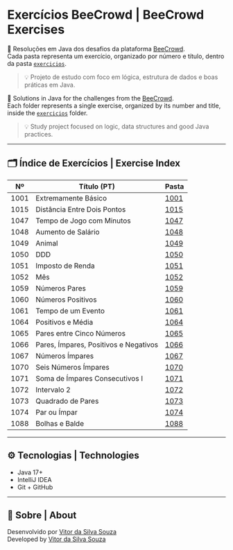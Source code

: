 # Exercícios BeeCrowd | BeeCrowd Exercises

📘 Resoluções em Java dos desafios da plataforma [BeeCrowd](https://judge.beecrowd.com/pt/problems/index/1).  
Cada pasta representa um exercício, organizado por número e título, dentro da pasta [`exercicios`](./exercicios).  
> 💡 Projeto de estudo com foco em lógica, estrutura de dados e boas práticas em Java.

📘 Solutions in Java for the challenges from the [BeeCrowd](https://judge.beecrowd.com/pt/problems/index/1).  
Each folder represents a single exercise, organized by its number and title, inside the [`exercicios`](./exercicios) folder.  
> 💡 Study project focused on logic, data structures and good Java practices.

---

## 🗂️ Índice de Exercícios | Exercise Index

| Nº   | Título (PT)                           | Pasta                     |
|------|---------------------------------------|---------------------------|
| 1001 | Extremamente Básico                   | [1001](./exercicios/1001) |  
| 1015 | Distância Entre Dois Pontos           | [1015](./exercicios/1015) |  
| 1047 | Tempo de Jogo com Minutos             | [1047](./exercicios/1047) |  
| 1048 | Aumento de Salário                    | [1048](./exercicios/1048) |  
| 1049 | Animal                                | [1049](./exercicios/1049) |  
| 1050 | DDD                                   | [1050](./exercicios/1050) |  
| 1051 | Imposto de Renda                      | [1051](./exercicios/1051) |  
| 1052 | Mês                                   | [1052](./exercicios/1052) |  
| 1059 | Números Pares                         | [1059](./exercicios/1059) |  
| 1060 | Números Positivos                     | [1060](./exercicios/1060) |  
| 1061 | Tempo de um Evento                    | [1061](./exercicios/1061) |  
| 1064 | Positivos e Média                     | [1064](./exercicios/1064) |  
| 1065 | Pares entre Cinco Números             | [1065](./exercicios/1065) |  
| 1066 | Pares, Ímpares, Positivos e Negativos | [1066](./exercicios/1066) | 
| 1067 | Números Ímpares                       | [1067](./exercicios/1067) | 
| 1070 | Seis Números Ímpares                  | [1070](./exercicios/1070) |
| 1071 | Soma de Ímpares Consecutivos I        | [1071](./exercicios/1071) | 
| 1072 | Intervalo 2                           | [1072](./exercicios/1072) | 
| 1073 | Quadrado de Pares                     | [1073](./exercicios/1073) | 
| 1074 | Par ou Ímpar                          | [1074](./exercicios/1074) | 
| 1088 | Bolhas e Balde                        | [1088](./exercicios/1088) |

---

## ⚙️ Tecnologias | Technologies

- Java 17+
- IntelliJ IDEA
- Git + GitHub

---

## 📌 Sobre | About

Desenvolvido por [Vitor da Silva Souza](https://github.com/UmVitorAleatorio)  
Developed by [Vitor da Silva Souza](https://github.com/UmVitorAleatorio)
